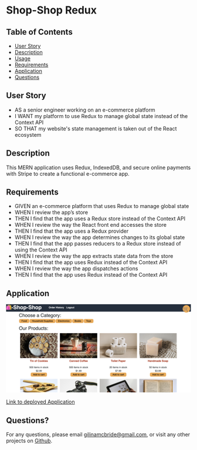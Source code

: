 # Shop-Shop Redux

## Table of Contents

- [User Story](#user-story)
- [Description](#description)
- [Usage](#usage)
- [Requirements](#requirements)
- [Application](#application)
- [Questions](#questions)

## User Story

- AS a senior engineer working on an e-commerce platform
- I WANT my platform to use Redux to manage global state instead of the Context API
- SO THAT my website's state management is taken out of the React ecosystem

## Description

This MERN application uses Redux, IndexedDB, and secure online payments with Stripe to create a functional e-commerce app.

## Requirements

- GIVEN an e-commerce platform that uses Redux to manage global state
- WHEN I review the app’s store
- THEN I find that the app uses a Redux store instead of the Context API
- WHEN I review the way the React front end accesses the store
- THEN I find that the app uses a Redux provider
- WHEN I review the way the app determines changes to its global state
- THEN I find that the app passes reducers to a Redux store instead of using the Context API
- WHEN I review the way the app extracts state data from the store
- THEN I find that the app uses Redux instead of the Context API
- WHEN I review the way the app dispatches actions
- THEN I find that the app uses Redux instead of the Context API

## Application

![Screenshot of application](./client/src/assets/screenshot.png)

[Link to deployed Application]()

## Questions?

For any questions, please email gilinamcbride@gmail.com, or visit any other projects on [Github](github.com/gilinamcbride).
